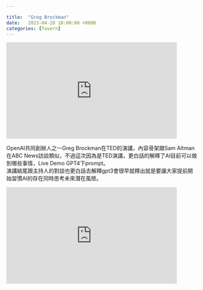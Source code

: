 ```yaml
---

title:  "Greg Brockman"
date:   2023-04-28 10:00:00 +0800
categories: [Tavern]
---
```


<iframe width="450" height="255" src="https://www.youtube.com/embed/C_78DM8fG6E" title="YouTube video player" frameborder="0" ></iframe>

OpenAI共同創辦人之一Greg Brockman在TED的演講，內容骨架跟Sam Altman在ABC News訪談類似，不過這次因為是TED演講，更白話的解釋了AI目前可以做到哪些事情，Live Demo GPT4下prompt。  
演講結尾跟主持人的對談也更白話去解釋gpt3會很早就釋出就是要讓大家提前開始習慣AI的存在同時思考未來潛在風險。

<iframe width="450" height="255" src="https://www.youtube.com/embed/540vzMlf-54" title="YouTube video player" frameborder="0" ></iframe>